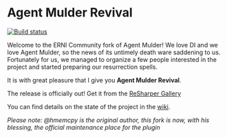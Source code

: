 # Agent Mulder Revival

[![Build status](https://ci.appveyor.com/api/projects/status/l8md7x7rdxbkqr4v/branch/develop?svg=true)](https://ci.appveyor.com/project/mareklinka/agentmulder/branch/develop)

Welcome to the ERNI Community fork of Agent Mulder! We love DI and we love Agent Mulder, so the news of its untimely death ware saddening to us. Fortunately for us, we managed to organize a few people interested in the project and started preparing our resurrection spells.

It is with great pleasure that I give you **Agent Mulder Revival**.

The release is officially out! Get it from the [ReSharper Gallery](https://resharper-plugins.jetbrains.com/packages/ERNI.AgentMulder/)

You can find details on the state of the project in the [wiki](https://github.com/ERNICommunity/AgentMulder/wiki/Status).

_Please note: @hmemcpy is the original author, this fork is now, with his blessing, the official maintenance place for the plugin_
